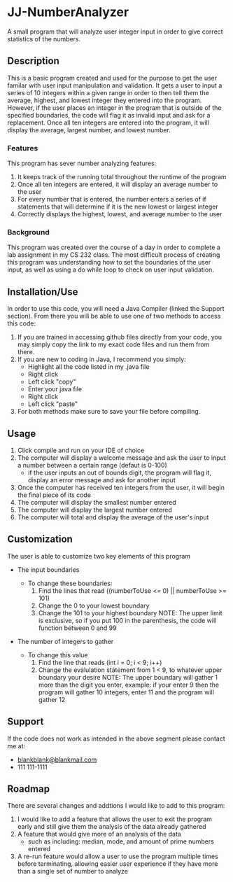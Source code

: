 # JJ-NumberAnalyzer
A small program that will analyze user integer input in order to give correct statistics of the numbers.

## Description
This is a basic program created and used for the purpose to get the user familar with user input manipulation and validation. It gets a user to input a series of 10 integers within a given range in order to then tell them the average, highest, and lowest integer they entered into the program. However, if the user places an integer in the program that is outside of the specified boundaries, the code will flag it as invalid input and ask for a replacement. Once all ten integers are entered into the program, it will display the average, largest number, and lowest number.
### Features
This program has sever number analyzing features:
1. It keeps track of the running total throughout the runtime of the program
2. Once all ten integers are entered, it will display an average number to the user
3. For every number that is entered, the number enters a series of if statements that will determine if it is the new lowest or largest integer
4. Correctly displays the highest, lowest, and average number to the user

### Background
This program was created over the course of a day in order to complete a lab assignment in my CS 232 class. The most difficult process of creating this program was understanding how to set the boundaries of the user input, as well as using a do while loop to check on user input validation.

## Installation/Use
In order to use this code, you will need a Java Compiler (linked the Support section). From there you will be able to use one of two methods to access this code: 
1. If you are trained in accessing github files directly from your code, you may simply copy the link to my exact code files and run them from there.
2. If you are new to coding in Java, I recommend you simply:
    - Highlight all the code listed in my .java file
    - Right click
    - Left click "copy"
    - Enter your java file
    - Right click
    - Left click "paste"
3. For both methods make sure to save your file before compiling.

## Usage
1. Click compile and run on your IDE of choice
2. The computer will display a welcome message and ask the user to input a number between a certain range (defaut is 0-100)
    - if the user inputs an out of bounds digit, the program will flag it, display an error message and ask for another input
3. Once the computer has received ten integers from the user, it will begin the final piece of its code
4. The computer will display the smallest number entered
5. The computer will display the largest number entered
6. The computer will total and display the average of the user's input

## Customization
The user is able to customize two key elements of this program
* The input boundaries
    - To change these boundaries:
        1. Find the lines that read ((numberToUse <= 0) || numberToUse >= 101)
        2. Change the 0 to your lowest boundary
        3. Change the 101 to your highest boundary NOTE: The upper limit is exclusive, so if you put 100 in the parenthesis, the code will function between 0 and 99
        
* The number of integers to gather
    - To change this value
        1. Find the line that reads (int i = 0; i < 9; i++)
        2. Change the evalulation statement from 1 < 9, to whatever upper boundary your desire NOTE: The upper boundary will gather 1 more than the digit you enter, example: if your enter 9 then the program will gather 10 integers, enter 11 and the program will gather 12


## Support
If the code does not work as intended in the above segment please contact me at:
* blankblank@blankmail.com
* 111 111-1111

## Roadmap
There are several changes and addtions I would like to add to this program:
1. I would like to add a feature that allows the user to exit the program early and still give them the analysis of the data already gathered
2. A feature that would give more of an analysis of the data
    - such as including: median, mode, and amount of prime numbers entered 
3. A re-run feature would allow a user to use the program multiple times before terminating, allowing easier user experience if they have more than a single set of number to analyze

